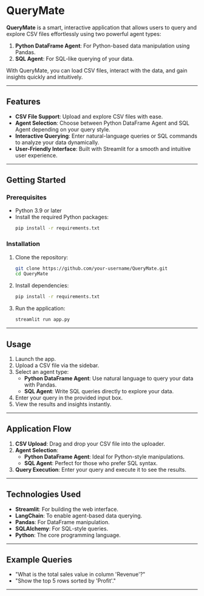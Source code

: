 # QueryMate

**QueryMate** is a smart, interactive application that allows users to query and explore CSV files effortlessly using two powerful agent types:  
1. **Python DataFrame Agent**: For Python-based data manipulation using Pandas.  
2. **SQL Agent**: For SQL-like querying of your data.

With QueryMate, you can load CSV files, interact with the data, and gain insights quickly and intuitively.

---

## Features
- **CSV File Support**: Upload and explore CSV files with ease.  
- **Agent Selection**: Choose between Python DataFrame Agent and SQL Agent depending on your query style.  
- **Interactive Querying**: Enter natural-language queries or SQL commands to analyze your data dynamically.  
- **User-Friendly Interface**: Built with Streamlit for a smooth and intuitive user experience.  

---

## Getting Started

### Prerequisites
- Python 3.9 or later
- Install the required Python packages:
  ```bash
  pip install -r requirements.txt
  ```

### Installation
1. Clone the repository:
   ```bash
   git clone https://github.com/your-username/QueryMate.git
   cd QueryMate
   ```
2. Install dependencies:
   ```bash
   pip install -r requirements.txt
   ```

3. Run the application:
   ```bash
   streamlit run app.py
   ```

---

## Usage
1. Launch the app.
2. Upload a CSV file via the sidebar.
3. Select an agent type:
   - **Python DataFrame Agent**: Use natural language to query your data with Pandas.
   - **SQL Agent**: Write SQL queries directly to explore your data.
4. Enter your query in the provided input box.
5. View the results and insights instantly.

---

## Application Flow
1. **CSV Upload**: Drag and drop your CSV file into the uploader.
2. **Agent Selection**:
   - **Python DataFrame Agent**: Ideal for Python-style manipulations.
   - **SQL Agent**: Perfect for those who prefer SQL syntax.
3. **Query Execution**: Enter your query and execute it to see the results.

---

## Technologies Used
- **Streamlit**: For building the web interface.
- **LangChain**: To enable agent-based data querying.
- **Pandas**: For DataFrame manipulation.
- **SQLAlchemy**: For SQL-style queries.
- **Python**: The core programming language.

---

## Example Queries
  - "What is the total sales value in column 'Revenue'?"
  - "Show the top 5 rows sorted by 'Profit'."

---


